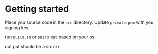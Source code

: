 # Getting started

Place you source code in the `src` directory.
Update `private.pem` with you signing key.

run `build.sh` or `build.bat` based on your os.

out put should be a src.crx
